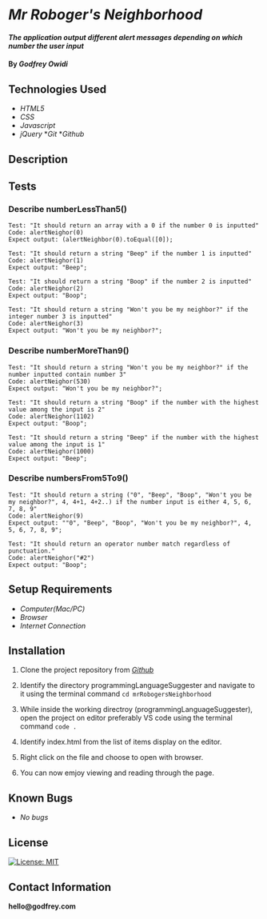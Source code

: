 # _Mr Roboger's Neighborhood_

#### _The application output different alert messages depending on which number the user input_

#### By _**Godfrey Owidi**_

## Technologies Used

* _HTML5_
* _CSS_
* _Javascript_
* _jQuery_
*_Git_
*_Github_

## Description

## Tests

### Describe numberLessThan5()
```
Test: "It should return an array with a 0 if the number 0 is inputted"
Code: alertNeighor(0)
Expect output: (alertNeighbor(0).toEqual([0]);
```
```
Test: "It should return a string "Beep" if the number 1 is inputted"
Code: alertNeighor(1)
Expect output: "Beep";
```
```
Test: "It should return a string "Boop" if the number 2 is inputted"
Code: alertNeighor(2)
Expect output: "Boop";
```

```
Test: "It should return a string "Won't you be my neighbor?" if the integer number 3 is inputted"
Code: alertNeighor(3)
Expect output: "Won't you be my neighbor?";
```

### Describe numberMoreThan9()
```
Test: "It should return a string "Won't you be my neighbor?" if the number inputted contain number 3"
Code: alertNeighor(530)
Expect output: "Won't you be my neighbor?";
```

```
Test: "It should return a string "Boop" if the number with the highest value among the input is 2"
Code: alertNeighor(1102)
Expect output: "Boop";
```

```
Test: "It should return a string "Beep" if the number with the highest value among the input is 1"
Code: alertNeighor(1000)
Expect output: "Beep";
```

### Describe numbersFrom5To9()
```
Test: "It should return a string ("0", "Beep", "Boop", "Won't you be my neighbor?", 4, 4+1, 4+2..) if the number input is either 4, 5, 6, 7, 8, 9"
Code: alertNeighor(9)
Expect output: ""0", "Beep", "Boop", "Won't you be my neighbor?", 4, 5, 6, 7, 8, 9";
```

```
Test: "It should return an operator number match regardless of punctuation."
Code: alertNeighor("#2")
Expect output: "Boop";
```

## Setup Requirements

* _Computer(Mac/PC)_
* _Browser_
* _Internet Connection_

## Installation

1. Clone the project repository from _[Github](https://github.com/godfreyowidi/mrRobogersNeighborhood)_

2. Identify the directory programmingLanguageSuggester and navigate to it using the terminal command ```cd mrRobogersNeighborhood``` 

3. While inside the working directroy (programmingLanguageSuggester), open the project on editor preferably VS code using the terminal command ```code .```

4. Identify index.html from the list of items display on the editor.

5. Right click on the file and choose to open with browser.

6. You can now emjoy viewing and reading through the page.

## Known Bugs

* _No bugs_

## License

[![License: MIT](https://img.shields.io/badge/License-MIT-yellow.svg)](https://opensource.org/licenses/MIT)

## Contact Information

__hello@godfrey.com__



